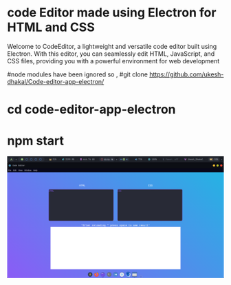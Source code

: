 <h1>code Editor made using Electron for HTML and CSS</h1>
Welcome to CodeEditor, a lightweight and versatile code editor built using Electron. With this editor, you can seamlessly edit HTML, JavaScript, and CSS files, providing you with a powerful environment for web development

#node modules have been ignored so ,
#git clone https://github.com/ukesh-dhakal/Code-editor-app-electron/



 # cd code-editor-app-electron
#  npm start

<img src="Screenshot from 2023-11-01 15-56-55.png">
